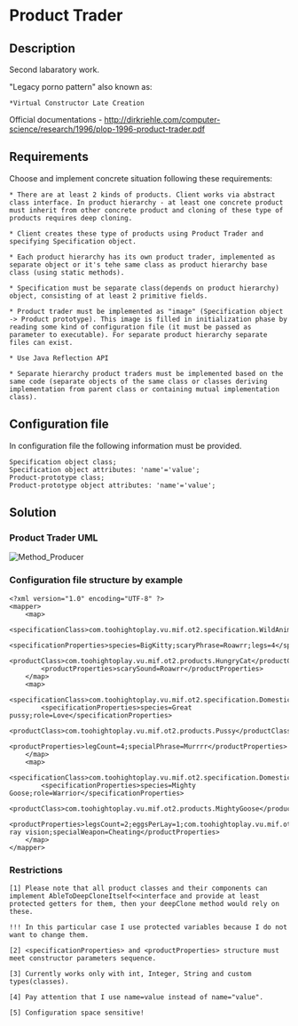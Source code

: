Product Trader
====================

Description
-----------

Second labaratory work.

"Legacy porno pattern" also known as:

    *Virtual Constructor Late Creation

Official documentations - http://dirkriehle.com/computer-science/research/1996/plop-1996-product-trader.pdf

Requirements
------------

Choose and implement concrete situation following these requirements:

    * There are at least 2 kinds of products. Client works via abstract class interface. In product hierarchy - at least one concrete product must inherit from other concrete product and cloning of these type of products requires deep cloning.

    * Client creates these type of products using Product Trader and specifying Specification object.

    * Each product hierarchy has its own product trader, implemented as separate object or it's tehe same class as product hierarchy base class (using static methods).

    * Specification must be separate class(depends on product hierarchy) object, consisting of at least 2 primitive fields.

    * Product trader must be implemented as "image" (Specification object -> Product prototype). This image is filled in initialization phase by reading some kind of configuration file (it must be passed as parameter to executable). For separate product hierarchy separate files can exist.

    * Use Java Reflection API

    * Separate hierarchy product traders must be implemented based on the same code (separate objects of the same class or classes deriving implementation from parent class or containing mutual implementation class).

Configuration file
------------------

In configuration file the following information must be provided.

    Specification object class;
    Specification object attributes: 'name'='value';
    Product-prototype class;
    Product-prototype object attributes: 'name'='value';

Solution
--------

### Product Trader UML

<img src="https://raw.github.com/TooHighToPlay/CS_MASTER_I_SEMESTER/master/ObjectiveTechnologies/ProductTrader/producttrader.png" alt="Method_Producer" title="Method Producer" />

### Configuration file structure by example

    <?xml version="1.0" encoding="UTF-8" ?>
    <mapper>
        <map>
            <specificationClass>com.toohightoplay.vu.mif.ot2.specification.WildAnimalSpecification</specificationClass>
            <specificationProperties>species=BigKitty;scaryPhrase=Roawrr;legs=4</specificationProperties>
            <productClass>com.toohightoplay.vu.mif.ot2.products.HungryCat</productClass>
            <productProperties>scarySound=Roawrr</productProperties>
        </map>
        <map>
            <specificationClass>com.toohightoplay.vu.mif.ot2.specification.DomesticAnimalSpecification</specificationClass>
            <specificationProperties>species=Great pussy;role=Love</specificationProperties>
            <productClass>com.toohightoplay.vu.mif.ot2.products.Pussy</productClass>
            <productProperties>legCount=4;specialPhrase=Murrrr</productProperties>
        </map>
        <map>
            <specificationClass>com.toohightoplay.vu.mif.ot2.specification.DomesticAnimalSpecification</specificationClass>
            <specificationProperties>species=Mighty Goose;role=Warrior</specificationProperties>
            <productClass>com.toohightoplay.vu.mif.ot2.products.MightyGoose</productClass>
            <productProperties>legsCount=2;eggsPerLay=1;com.toohightoplay.vu.mif.ot2.products.parts.SuperPower=superpower=X-ray vision;specialWeapon=Cheating</productProperties>
        </map>
    </mapper>

### Restrictions

    [1] Please note that all product classes and their components can implement AbleToDeepCloneItself<<interface and provide at least protected getters for them, then your deepClone method would rely on these.

    !!! In this particular case I use protected variables because I do not want to change them.

    [2] <specificationProperties> and <productProperties> structure must meet constructor parameters sequence.

    [3] Currently works only with int, Integer, String and custom types(classes).

    [4] Pay attention that I use name=value instead of name="value".

    [5] Configuration space sensitive!